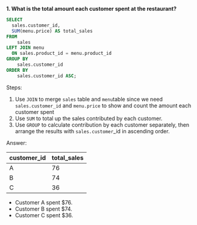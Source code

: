 **1. What is the total amount each customer spent at the restaurant?**

````sql
SELECT 
  sales.customer_id, 
  SUM(menu.price) AS total_sales
FROM
	sales
LEFT JOIN menu
  ON sales.product_id = menu.product_id
GROUP BY
	sales.customer_id
ORDER BY
	sales.customer_id ASC;
````

Steps:
1. Use ```JOIN``` to merge ````sales```` table and ````menu````table since we need ````sales.customer_id```` and ````menu.price```` to show and count the amount each customer spent
2. Use ````SUM```` to total up the sales contributed by each customer.
3. Use ````GROUP```` to calculate contribution by each customer separately, then arrange the results with ````sales.customer````_id in ascending order.

Answer:

| customer_id | total_sales |
|-------------|-------------|
| A           | 76          |
| B           | 74          |
| C           | 36          |

- Customer A spent $76.
- Customer B spent $74.
- Customer C spent $36.
